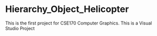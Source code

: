 # Hierarchy_Object_Helicopter
 This is the first project for CSE170 Computer Graphics.
 This is a Visual Studio Project
